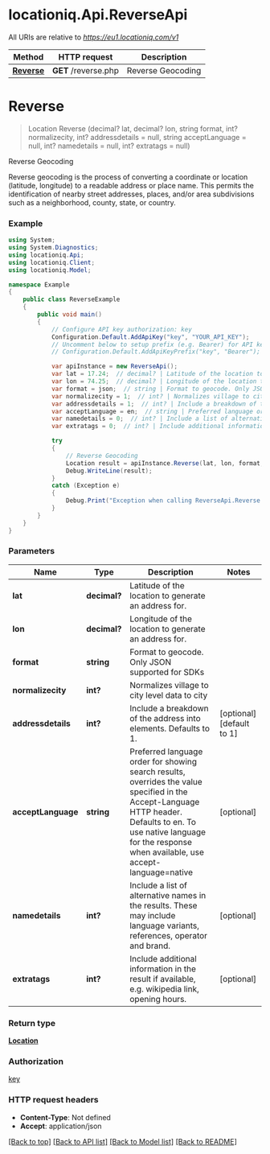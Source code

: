# locationiq.Api.ReverseApi

All URIs are relative to *https://eu1.locationiq.com/v1*

Method | HTTP request | Description
------------- | ------------- | -------------
[**Reverse**](ReverseApi.md#reverse) | **GET** /reverse.php | Reverse Geocoding


<a name="reverse"></a>
# **Reverse**
> Location Reverse (decimal? lat, decimal? lon, string format, int? normalizecity, int? addressdetails = null, string acceptLanguage = null, int? namedetails = null, int? extratags = null)

Reverse Geocoding

Reverse geocoding is the process of converting a coordinate or location (latitude, longitude) to a readable address or place name. This permits the identification of nearby street addresses, places, and/or area subdivisions such as a neighborhood, county, state, or country.

### Example
```csharp
using System;
using System.Diagnostics;
using locationiq.Api;
using locationiq.Client;
using locationiq.Model;

namespace Example
{
    public class ReverseExample
    {
        public void main()
        {
            // Configure API key authorization: key
            Configuration.Default.AddApiKey("key", "YOUR_API_KEY");
            // Uncomment below to setup prefix (e.g. Bearer) for API key, if needed
            // Configuration.Default.AddApiKeyPrefix("key", "Bearer");

            var apiInstance = new ReverseApi();
            var lat = 17.24;  // decimal? | Latitude of the location to generate an address for.
            var lon = 74.25;  // decimal? | Longitude of the location to generate an address for.
            var format = json;  // string | Format to geocode. Only JSON supported for SDKs
            var normalizecity = 1;  // int? | Normalizes village to city level data to city
            var addressdetails = 1;  // int? | Include a breakdown of the address into elements. Defaults to 1. (optional)  (default to 1)
            var acceptLanguage = en;  // string | Preferred language order for showing search results, overrides the value specified in the Accept-Language HTTP header. Defaults to en. To use native language for the response when available, use accept-language=native (optional) 
            var namedetails = 0;  // int? | Include a list of alternative names in the results. These may include language variants, references, operator and brand. (optional) 
            var extratags = 0;  // int? | Include additional information in the result if available, e.g. wikipedia link, opening hours. (optional) 

            try
            {
                // Reverse Geocoding
                Location result = apiInstance.Reverse(lat, lon, format, normalizecity, addressdetails, acceptLanguage, namedetails, extratags);
                Debug.WriteLine(result);
            }
            catch (Exception e)
            {
                Debug.Print("Exception when calling ReverseApi.Reverse: " + e.Message );
            }
        }
    }
}
```

### Parameters

Name | Type | Description  | Notes
------------- | ------------- | ------------- | -------------
 **lat** | **decimal?**| Latitude of the location to generate an address for. | 
 **lon** | **decimal?**| Longitude of the location to generate an address for. | 
 **format** | **string**| Format to geocode. Only JSON supported for SDKs | 
 **normalizecity** | **int?**| Normalizes village to city level data to city | 
 **addressdetails** | **int?**| Include a breakdown of the address into elements. Defaults to 1. | [optional] [default to 1]
 **acceptLanguage** | **string**| Preferred language order for showing search results, overrides the value specified in the Accept-Language HTTP header. Defaults to en. To use native language for the response when available, use accept-language&#x3D;native | [optional] 
 **namedetails** | **int?**| Include a list of alternative names in the results. These may include language variants, references, operator and brand. | [optional] 
 **extratags** | **int?**| Include additional information in the result if available, e.g. wikipedia link, opening hours. | [optional] 

### Return type

[**Location**](Location.md)

### Authorization

[key](../README.md#key)

### HTTP request headers

 - **Content-Type**: Not defined
 - **Accept**: application/json

[[Back to top]](#) [[Back to API list]](../README.md#documentation-for-api-endpoints) [[Back to Model list]](../README.md#documentation-for-models) [[Back to README]](../README.md)

